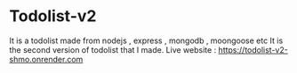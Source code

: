 # Todolist-v2
It is a todolist made from nodejs , express , mongodb , moongoose etc
It is the second version of todolist that I made.
Live website : https://todolist-v2-shmo.onrender.com
